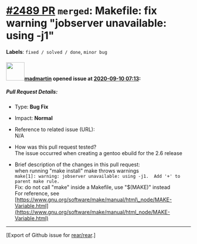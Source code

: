 [\#2489 PR](https://github.com/rear/rear/pull/2489) `merged`: Makefile: fix warning "jobserver unavailable: using -j1"
======================================================================================================================

**Labels**: `fixed / solved / done`, `minor bug`

#### <img src="https://avatars.githubusercontent.com/u/4208120?u=6a660878ccdff9de3e4e3057b3d7de6d5eb23fd2&v=4" width="50">[madmartin](https://github.com/madmartin) opened issue at [2020-09-10 07:13](https://github.com/rear/rear/pull/2489):

##### Pull Request Details:

-   Type: **Bug Fix**

-   Impact: **Normal**

-   Reference to related issue (URL):  
    N/A

-   How was this pull request tested?  
    The issue occurred when creating a gentoo ebuild for the 2.6 release

-   Brief description of the changes in this pull request:  
    when running "make install" make throws warnings  
    `make[1]: warning: jobserver unavailable: using -j1.  Add '+' to parent make rule.`  
    Fix: do not call "make" inside a Makefile, use "$(MAKE)" instead  
    For reference, see  
    [https://www.gnu.org/software/make/manual/html\_node/MAKE-Variable.html](https://www.gnu.org/software/make/manual/html_node/MAKE-Variable.html)

------------------------------------------------------------------------

\[Export of Github issue for
[rear/rear](https://github.com/rear/rear).\]
